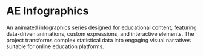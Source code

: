 # AE Infographics

An animated infographics series designed for educational content, featuring data-driven animations, custom expressions, and interactive elements. The project transforms complex statistical data into engaging visual narratives suitable for online education platforms.

<script type="application/json">
{
  "category": "design data-visualization",
  "technologies": [
    "After Effects",
    "Illustrator",
    "Data-driven animations",
    "Expression controls",
    "JavaScript",
    "CSV integration"
  ],
  "description": "An animated infographics series designed for educational content, featuring data-driven animations, custom expressions, and interactive elements. The project transforms complex statistical data into engaging visual narratives suitable for online education platforms.",
  "features": [
    "Data-driven animation systems",
    "Interactive chart and graph animations",
    "Custom expression-based controls",
    "Automated data import and processing",
    "Responsive design for multiple platforms",
    "Accessibility features and closed captions",
    "Modular template system for rapid production",
    "Real-time data connection capabilities"
  ],
  "use_cases": [
    "Educational content and online courses",
    "Business presentations and reports",
    "News and journalism data storytelling",
    "Marketing analytics and performance reports",
    "Scientific research visualization",
    "Social media educational content"
  ],
  "technical_details": "The infographics system utilizes After Effects' expression language extensively for data-driven animations and dynamic content generation. Data import is handled through custom JavaScript scripts that parse CSV files and JSON data sources, automatically generating keyframes and animation parameters. Chart animations use mathematical expressions to create smooth transitions and reveal effects for bar charts, line graphs, pie charts, and complex data visualizations. The template system includes master controllers that allow for easy customization of colors, timing, and data sources without requiring After Effects expertise. Accessibility features include high contrast modes, scalable text, and audio description tracks for visually impaired users. The modular approach enables rapid production of new content by simply updating data sources and customizing visual elements. Real-time data connections are achieved through web APIs and automated refresh systems for live dashboard applications. Animation principles focus on clarity and engagement, using appropriate timing and visual hierarchy to guide viewer attention. Quality assurance includes automated testing of data accuracy and visual consistency across different datasets. Delivery formats include web-optimized videos, interactive HTML5 exports, and high-resolution versions for presentation use.",
  "difficulty": "intermediate",
  "tags": [
    "after-effects",
    "infographics",
    "data-visualization",
    "education",
    "expressions",
    "automation"
  ]
}
</script>
